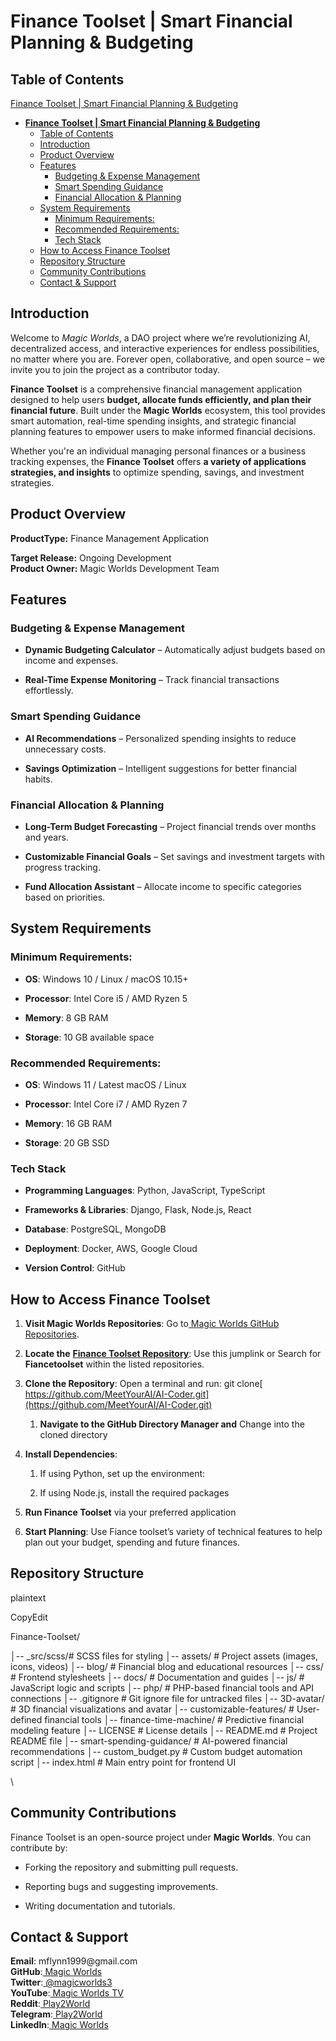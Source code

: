 # **Finance Toolset | Smart Financial Planning & Budgeting**

## Table of Contents

[Finance Toolset | Smart Financial Planning & Budgeting](#finance-toolset--smart-financial-planning--budgeting)

- [**Finance Toolset | Smart Financial Planning \& Budgeting**](#finance-toolset--smart-financial-planning--budgeting)
  - [Table of Contents](#table-of-contents)
  - [Introduction](#introduction)
  - [Product Overview](#product-overview)
  - [Features](#features)
    - [Budgeting \& Expense Management](#budgeting--expense-management)
    - [Smart Spending Guidance](#smart-spending-guidance)
    - [Financial Allocation \& Planning](#financial-allocation--planning)
  - [System Requirements](#system-requirements)
    - [Minimum Requirements:](#minimum-requirements)
    - [Recommended Requirements:](#recommended-requirements)
    - [Tech Stack](#tech-stack)
  - [How to Access Finance Toolset](#how-to-access-finance-toolset)
  - [Repository Structure](#repository-structure)
  - [Community Contributions](#community-contributions)
  - [Contact \& Support](#contact--support)

## Introduction

Welcome to _Magic Worlds_, a DAO project where we’re revolutionizing AI, decentralized access, and interactive experiences for endless possibilities, no matter where you are. Forever open, collaborative, and open source – we invite you to join the project as a contributor today.

**Finance Toolset** is a comprehensive financial management application designed to help users **budget, allocate funds efficiently, and plan their financial future**. Built under the **Magic Worlds** ecosystem, this tool provides smart automation, real-time spending insights, and strategic financial planning features to empower users to make informed financial decisions.

Whether you're an individual managing personal finances or a business tracking expenses, the **Finance Toolset** offers **a variety of applications strategies, and insights** to optimize spending, savings, and investment strategies.

## Product Overview

**ProductType:** Finance Management Application

**Target Release:** Ongoing Development\
**Product Owner:** Magic Worlds Development Team

## Features

### Budgeting & Expense Management

- **Dynamic Budgeting Calculator** – Automatically adjust budgets based on income and expenses.

- **Real-Time Expense Monitoring** – Track financial transactions effortlessly.

### Smart Spending Guidance

- **AI Recommendations** – Personalized spending insights to reduce unnecessary costs.

- **Savings Optimization** – Intelligent suggestions for better financial habits.

### Financial Allocation & Planning

- **Long-Term Budget Forecasting** – Project financial trends over months and years.

- **Customizable Financial Goals** – Set savings and investment targets with progress tracking.

- **Fund Allocation Assistant** – Allocate income to specific categories based on priorities.

## System Requirements

### Minimum Requirements:

- **OS**: Windows 10 / Linux / macOS 10.15+

- **Processor**: Intel Core i5 / AMD Ryzen 5

- **Memory**: 8 GB RAM

- **Storage**: 10 GB available space

### Recommended Requirements:

- **OS**: Windows 11 / Latest macOS / Linux

- **Processor**: Intel Core i7 / AMD Ryzen 7

- **Memory**: 16 GB RAM

- **Storage**: 20 GB SSD

### Tech Stack

- **Programming Languages**: Python, JavaScript, TypeScript

- **Frameworks & Libraries**: Django, Flask, Node.js, React

- **Database**: PostgreSQL, MongoDB

- **Deployment**: Docker, AWS, Google Cloud

- **Version Control**: GitHub

## How to Access Finance Toolset

1. **Visit Magic Worlds Repositories**: Go to[ Magic Worlds GitHub Repositories](https://github.com/orgs/MeetYourAI/repositories).

2. **Locate the** [**Finance Toolset Repository**](https://github.com/MeetYourAI/FinanceToolset): Use this jumplink or Search for **Fiancetoolset** within the listed repositories.

3. **Clone the Repository**: Open a terminal and run: git clone[ https://github.com/MeetYourAI/AI-Coder.git](https://github.com/MeetYourAI/AI-Coder.git)

   1. **Navigate to the GitHub Directory Manager and** Change into the cloned directory

4. **Install Dependencies**:

   1. If using Python, set up the environment:

   2. If using Node.js, install the required packages

5. **Run Finance Toolset** via your preferred application

6. **Start Planning**: Use Fiance toolset’s variety of technical features to help plan out your budget, spending and future finances.

## Repository Structure

plaintext

CopyEdit

Finance-Toolset/

│-- \_src/scss/# SCSS files for styling
│-- assets/ # Project assets (images, icons, videos)
│-- blog/ # Financial blog and educational resources
│-- css/ # Frontend stylesheets
│-- docs/ # Documentation and guides
│-- js/ # JavaScript logic and scripts
│-- php/ # PHP-based financial tools and API connections
│-- .gitignore # Git ignore file for untracked files
│-- 3D-avatar/ # 3D financial visualizations and avatar
│-- customizable-features/ # User-defined financial tools
│-- finance-time-machine/ # Predictive financial modeling feature
│-- LICENSE # License details
│-- README.md # Project README file
│-- smart-spending-guidance/ # AI-powered financial recommendations
│-- custom_budget.py # Custom budget automation script
│-- index.html # Main entry point for frontend UI

\

## Community Contributions

Finance Toolset is an open-source project under **Magic Worlds**. You can contribute by:

- Forking the repository and submitting pull requests.

- Reporting bugs and suggesting improvements.

- Writing documentation and tutorials.

## Contact & Support

**Email**: mflynn1999\@gmail.com\
**GitHub**:[ Magic Worlds](https://github.com/orgs/MeetYourAI/repositories)\
**Twitter**:[ @magicworlds3](https://x.com/magicworlds3)\
**YouTube**:[ Magic Worlds TV](https://youtube.com/@magicworldstv)\
**Reddit**:[ Play2World](https://www.reddit.com/user/Play2World/)\
**Telegram**:[ Play2World](https://t.me/Play2World)\
**LinkedIn**:[ Magic Worlds](https://www.linkedin.com/company/magic-worlds/)
